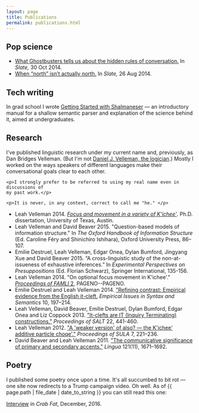 ```yaml
---
layout: page
title: Publications
permalink: publications.html
---
```


## Pop science

<ul>
<li><a class="reference external"
href="http://www.slate.com/blogs/lexicon_valley/2014/10/30/ghostbusters_and_at_issue_ness_the_hidden_rules_of_conversation.html">What
Ghostbusters tells us about the hidden rules of conversation.</a> In <i>Slate,</i> 30 Oct
2014.</li> 
<li><a class="reference external"
href="http://www.slate.com/blogs/lexicon_valley/2014/08/26/geocentric_direction_systems_use_uphill_uptown_instead_of_north_south_found.html">When
“north” isn’t actually north.</a> In <i>Slate,</i> 26 Aug 2014.</li>
</ul>

## Tech writing

In grad school I wrote <a href="{% link publications/shalmaneser.pdf %}">Getting Started with
Shalmaneser</a> — an introductory manual for a shallow semantic parser and explanation of the
science behind it, aimed at undergraduates.

## Research

<div class="admonition">
    <p>I've published linguistic research under my current name and, previously,
    as Dan Bridges Velleman. (But I'm not <a
    href="https://www.amherst.edu/people/facstaff/djvelleman">Daniel J.
    Velleman, the logician</a>.) Mostly I worked on the ways speakers of
    different languages make their conversational goals clear to each other.</p>

    <p>I strongly prefer to be referred to using my real name even in discussions of
    my past work.</p>

    <p>It is never, in any context, correct to call me "he." </p>
</div>

<ul>
<li> Leah Velleman 2014. <a href="{% link publications/dissertation.pdf
%}"><i>Focus and movement in a variety of K'ichee'</i></a>. Ph.D. dissertation,
University of Texas, Austin.</li>
<li> Leah Velleman and David Beaver 2015. "Question-based models of information
  structure."  In <i>The Oxford Handbook of Information Structure</i> (Ed. Caroline
  Féry and Shinichiro Ishihara), Oxford University Press, 86–107.</li>
<li>Emilie Destruel, Leah Velleman, Edgar Onea, Dylan Bumford, Jingyang Xue and
  David Beaver 2015. “A cross-linguistic study of the non-at-issueness of
  exhaustive inferences.” In <i>Experimental Perspectives on Presuppositions</i>
  (Ed. Florian Schwarz), Springer International, 135-156.</li>
<li>Leah Velleman 2014. "On optional focus movement in K'ichee'."
  <a href="http://semarch.linguistics.fas.nyu.edu/Archive/2FkYTZkZ/proceedings-famli2012.pdf">
  <i>Proceedings of FAMLI</i> 2</a>, PAGENO--PAGENO.</li>
<li>Emilie Destruel and Leah Velleman 2014. <a
  href="{% link publications/destruel-2014.pdf %}">"Refining
  contrast: Empirical evidence from the English it-cleft.</a> <i>Empirical Issues
  in Syntax and Semantics</i> 10, 197–214.</li>
<li>Leah Velleman, David Beaver, Emilie Destruel, Dylan Bumford, Edgar Onea and
  Liz Coppock 2013. <a
  href="http://elanguage.net/journals/salt/article/view/22.441/3480">"It-clefts
  are IT (Inquiry Terminating) constructions."</a> <i>Proceedings of SALT</i> 22,
  441-460.</li>
<li>Leah Velleman 2012. <a
  href="http://www.semanticsarchive.net/Archive/WUxZjQ3N/k7iche7-additive-particle-sula2012.pdf">"A
  'weaker version' of also? — the K'ichee' additive particle choqe'."</a>
  <i>Proceedings of SULA</i> 7, 221–236.</li>
<li>David Beaver and Leah Velleman 2011.  <a
  href="http://semanticsarchive.net/Archive/WIyMzhiO/beaver-velleman-2011.pdf">
  "The communicative significance of primary and secondary accents."</a>
  <i>Lingua</i> 121(11), 1671–1692.</li>
  </ul>

## Poetry

I published some poetry once upon a time. It's all succumbed to bit rot — one site now
redirects to a Trump campaign video. Oh well. As of {{ page.path | file_date | date_to_string }}
you can still read this one:

<a href="http://crabfatmagazine.com/article/leah-velleman/">Interview</a> in <i>Crab Fat</i>, December, 2016.
